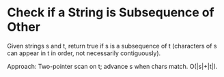 # Check if a String is Subsequence of Other
Given strings s and t, return true if s is a subsequence of t (characters of s can appear in t in order, not necessarily contiguously).

Approach: Two-pointer scan on t; advance s when chars match. O(|s|+|t|).


